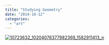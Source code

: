 ```yaml
---
title: "Studying Geometry"
date: "2014-10-12"
categories: 
  - "art"
---
```


[![10723632_10204076377982369_1582911413_n](/wp-content/uploads/2014/10/10723632_10204076377982369_1582911413_n.jpg)](/wp-content/uploads/2014/10/10723632_10204076377982369_1582911413_n.jpg)
